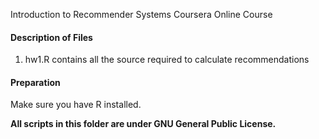 Introduction to Recommender Systems Coursera Online Course


#### Description of Files

1.	hw1.R contains all the source required to calculate recommendations


#### Preparation
Make sure you have R installed.


__All scripts in this folder are under GNU General Public License.__
